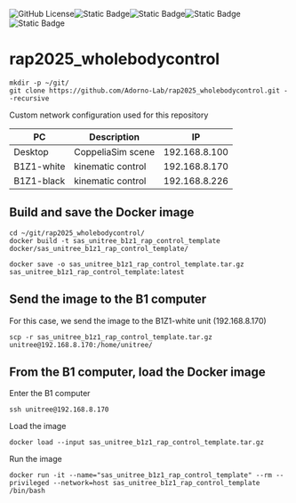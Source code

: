 ![GitHub License](https://img.shields.io/github/license/Adorno-Lab/sas_robot_driver_unitree_z1)![Static Badge](https://img.shields.io/badge/ROS2-Jazzy-blue)![Static Badge](https://img.shields.io/badge/powered_by-DQ_Robotics-red)![Static Badge](https://img.shields.io/badge/SmartArmStack-green)![Static Badge](https://img.shields.io/badge/Ubuntu-24.04_LTS-orange)

# rap2025_wholebodycontrol

```shell
mkdir -p ~/git/
git clone https://github.com/Adorno-Lab/rap2025_wholebodycontrol.git --recursive
```


Custom network configuration used for this repository

| PC | Description | IP |
| ------------- | ------------- |------------- |
| Desktop  | CoppeliaSim scene  | 192.168.8.100 |
| B1Z1-white  | kinematic control  | 192.168.8.170 |
| B1Z1-black  | kinematic control  | 192.168.8.226 |


## Build and save the Docker image

```shell
cd ~/git/rap2025_wholebodycontrol/
docker build -t sas_unitree_b1z1_rap_control_template docker/sas_unitree_b1z1_rap_control_template/
```

```shell
docker save -o sas_unitree_b1z1_rap_control_template.tar.gz sas_unitree_b1z1_rap_control_template:latest
```

## Send the image to the B1 computer 

For this case, we send the image to the  B1Z1-white unit (192.168.8.170)
```shell
scp -r sas_unitree_b1z1_rap_control_template.tar.gz unitree@192.168.8.170:/home/unitree/
```

## From the B1 computer, load the Docker image

Enter the B1 computer
```shell
ssh unitree@192.168.8.170
```
Load the image
```shell
docker load --input sas_unitree_b1z1_rap_control_template.tar.gz
```

Run the image
```shell
docker run -it --name="sas_unitree_b1z1_rap_control_template" --rm --privileged --network=host sas_unitree_b1z1_rap_control_template /bin/bash
```
